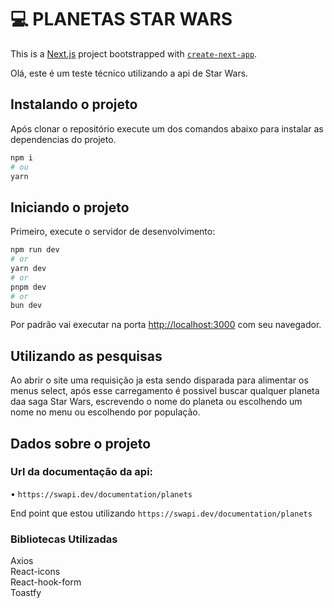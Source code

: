 # 💻 PLANETAS STAR WARS

This is a [Next.js](https://nextjs.org/) project bootstrapped with [`create-next-app`](https://github.com/vercel/next.js/tree/canary/packages/create-next-app).

Olá, este é um teste técnico utilizando a api de Star Wars.

## Instalando o projeto
Após clonar o repositório execute um dos comandos abaixo para instalar as dependencias do projeto.

```bash
npm i
# ou
yarn
```

## Iniciando o projeto

Primeiro, execute o servidor de desenvolvimento:

```bash
npm run dev
# or
yarn dev
# or
pnpm dev
# or
bun dev
```

Por padrão vai executar na porta [http://localhost:3000](http://localhost:3000) com seu navegador.

## Utilizando as pesquisas
Ao abrir o site uma requisição ja esta sendo disparada para alimentar os menus select, após esse carregamento é possivel buscar qualquer planeta daa saga Star Wars, escrevendo o nome do planeta ou escolhendo um nome no menu ou escolhendo por população.

## Dados sobre o projeto

### Url da documentação da api: 
• ```https://swapi.dev/documentation/planets```

End point que estou utilizando ```https://swapi.dev/documentation/planets```

### Bibliotecas Utilizadas
Axios<br>
React-icons<br>
React-hook-form<br>
Toastfy<br>
